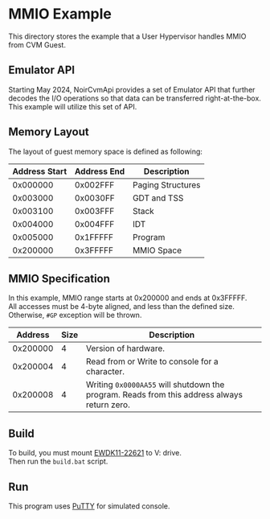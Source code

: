 # MMIO Example
This directory stores the example that a User Hypervisor handles MMIO from CVM Guest.

## Emulator API
Starting May 2024, NoirCvmApi provides a set of Emulator API that further decodes the I/O operations so that data can be transferred right-at-the-box. This example will utilize this set of API.

## Memory Layout
The layout of guest memory space is defined as following:

| Address Start | Address End | Description |
|---|---|---|
| 0x000000 | 0x002FFF | Paging Structures |
| 0x003000 | 0x0030FF | GDT and TSS |
| 0x003100 | 0x003FFF | Stack |
| 0x004000 | 0x004FFF | IDT |
| 0x005000 | 0x1FFFFF | Program |
| 0x200000 | 0x3FFFFF | MMIO Space |

## MMIO Specification
In this example, MMIO range starts at 0x200000 and ends at 0x3FFFFF. \
All accesses must be 4-byte aligned, and less than the defined size. Otherwise, `#GP` exception will be thrown.

| Address | Size | Description |
|---|---|---|
| 0x200000 | 4 | Version of hardware. |
| 0x200004 | 4 | Read from or Write to console for a character. |
| 0x200008 | 4 | Writing `0x0000AA55` will shutdown the program. Reads from this address always return zero. |

## Build
To build, you must mount [EWDK11-22621](https://docs.microsoft.com/en-us/legal/windows/hardware/enterprise-wdk-license-2022) to V: drive. \
Then run the `build.bat` script.

## Run
This program uses [PuTTY](https://www.putty.org) for simulated console.